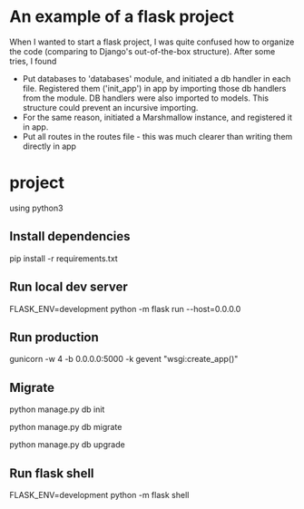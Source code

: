 # An example of a flask project
When I wanted to start a flask project, I was quite confused how to organize the code (comparing to Django's out-of-the-box structure). After some tries, I found

 - Put databases to 'databases' module, and initiated a db handler in each file. Registered them ('init_app') in app by importing those db handlers from the module. DB handlers were also imported to models. This structure could prevent an incursive importing.
 - For the same reason, initiated a Marshmallow instance, and registered it in app.
 - Put all routes in the routes file - this was much clearer than writing them directly in app


# project
using python3

## Install dependencies
pip install -r requirements.txt

## Run local dev server
FLASK_ENV=development python -m flask run --host=0.0.0.0

## Run production
gunicorn -w 4 -b 0.0.0.0:5000 -k gevent "wsgi:create_app()"

## Migrate
python manage.py db init

python manage.py db migrate

python manage.py db upgrade

## Run flask shell
FLASK_ENV=development python -m flask shell
